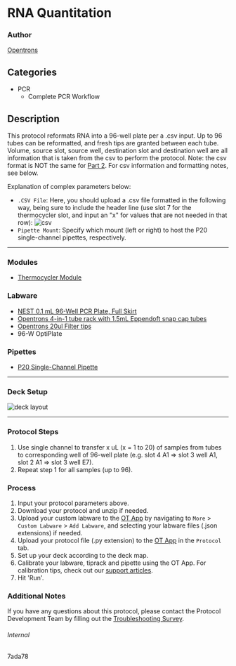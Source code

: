 # RNA Quantitation

### Author
[Opentrons](https://opentrons.com/)

## Categories
* PCR
	* Complete PCR Workflow

## Description
This protocol reformats RNA into a 96-well plate per a .csv input. Up to 96 tubes can be reformatted, and fresh tips are granted between each tube. Volume, source slot, source well, destination slot and destination well are all information that is taken from the csv to perform the protocol. Note: the csv format is NOT the same for [Part 2](https://protocols.opentrons.com/protocol/7ada78-pt2). For csv information and formatting notes, see below.


Explanation of complex parameters below:
* `.CSV File`: Here, you should upload a .csv file formatted in the following way, being sure to include the header line
(use slot 7 for the thermocycler slot, and input an "x" for values that are not needed in that row):
![csv](https://opentrons-protocol-library-website.s3.amazonaws.com/custom-README-images/7ada78/pt1/Screen+Shot+2021-12-22+at+6.27.58+PM.png)
* `Pipette Mount`: Specify which mount (left or right) to host the P20 single-channel pipettes, respectively.

---

### Modules
* [Thermocycler Module](https://shop.opentrons.com/collections/hardware-modules/products/thermocycler-module)


### Labware
* [NEST 0.1 mL 96-Well PCR Plate, Full Skirt](https://shop.opentrons.com/verified-labware/well-plates/)
* [Opentrons 4-in-1 tube rack with 1.5mL Eppendoft snap cap tubes](https://shop.opentrons.com/4-in-1-tube-rack-set/)
* [Opentrons 20ul Filter tips](https://shop.opentrons.com/universal-filter-tips/)
* 96-W OptiPlate

### Pipettes
* [P20 Single-Channel Pipette](https://opentrons.com/pipettes/)

---

### Deck Setup
![deck layout](https://opentrons-protocol-library-website.s3.amazonaws.com/custom-README-images/7ada78/pt1/Screen+Shot+2021-12-22+at+5.23.33+PM.png)

---

### Protocol Steps
1. Use single channel to transfer x uL (x = 1 to 20) of samples from tubes to corresponding well of 96-well plate (e.g. slot 4 A1 => slot 3 well A1, slot 2 A1 => slot 3 well E7).
2. Repeat step 1 for all samples (up to 96).

### Process
1. Input your protocol parameters above.
2. Download your protocol and unzip if needed.
3. Upload your custom labware to the [OT App](https://opentrons.com/ot-app) by navigating to `More` > `Custom Labware` > `Add Labware`, and selecting your labware files (.json extensions) if needed.
4. Upload your protocol file (.py extension) to the [OT App](https://opentrons.com/ot-app) in the `Protocol` tab.
5. Set up your deck according to the deck map.
6. Calibrate your labware, tiprack and pipette using the OT App. For calibration tips, check out our [support articles](https://support.opentrons.com/en/collections/1559720-guide-for-getting-started-with-the-ot-2).
7. Hit 'Run'.

### Additional Notes
If you have any questions about this protocol, please contact the Protocol Development Team by filling out the [Troubleshooting Survey](https://protocol-troubleshooting.paperform.co/).

###### Internal
7ada78
